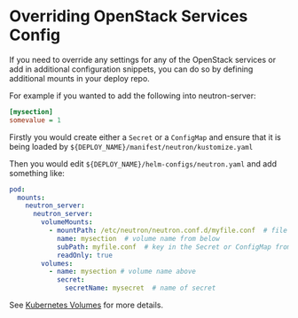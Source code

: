 # Overriding OpenStack Services Config

If you need to override any settings for any of the OpenStack services or add in
additional configuration snippets, you can do so by defining additional mounts
in your deploy repo.

For example if you wanted to add the following into neutron-server:

```ini
[mysection]
somevalue = 1
```

Firstly you would create either a `Secret` or a `ConfigMap` and ensure that it is
being loaded by `${DEPLOY_NAME}/manifest/neutron/kustomize.yaml`

Then you would edit `${DEPLOY_NAME}/helm-configs/neutron.yaml` and add something
like:

```yaml
pod:
  mounts:
    neutron_server:
      neutron_server:
        volumeMounts:
          - mountPath: /etc/neutron/neutron.conf.d/myfile.conf  # file which will be loaded
            name: mysection  # volume name from below
            subPath: myfile.conf  # key in the Secret or ConfigMap from the volume below
            readOnly: true
        volumes:
          - name: mysection # volume name above
            secret:
              secretName: mysecret  # name of secret
```

See [Kubernetes Volumes](https://kubernetes.io/docs/concepts/storage/volumes/) for more details.
